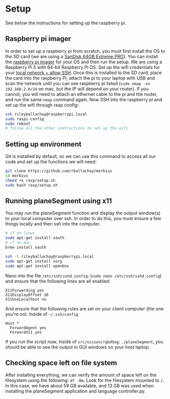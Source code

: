 # Setup

See below the instructions for setting up the raspberry pi.

## Raspberry pi imager

In order to set up a raspberry pi from scratch, you must first install the OS to the SD card (we are using a [SanDisk 64GB Extreme PRO](https://www.amazon.ca/dp/B09X7BYSFG?psc=1&ref=ppx_yo2ov_dt_b_product_details)). You can install the [raspberry pi imager](https://www.raspberrypi.com/software/) for your OS and then run the setup. We are using a Raspberry Pi 5 with 64-bit Raspberry Pi OS. Set up the wifi credentials for your [local network + allow SSH](https://www.raspberrypi.com/documentation/computers/getting-started.html#raspberry-pi-imager). Once this is installed to the SD card, place the card into the raspberry Pi, attach the pi to your laptop with USB and scan the network until you can see raspberry pi listed (`sudo nmap -sn 192.168.2.0/24` on mac, but the IP will depend on your router). If you cannot, you will need to attach an ethernet cable to the pi and the router, and run the same `nmap` command again. Now SSH into the raspberry pi and set up the wifi through rasp config:

```bash
ssh rileyballachay@raspberrypi.local 
sudo raspi-config
sudo reboot
# follow all the other instructions to set up the wifi
```

## Setting up environment

Git is installed by default, so we can use this command to access all our code and set up the functions we will need:

```bash
git clone https://github.com/rballachay/morbius
cd morbius
chmod +x rasp/setup.sh
sudo bash rasp/setup.sh
```

## Running planeSegment using x11

You may run the planeSegment function and display the output window(s) to your local computer over ssh. In order to do this, you must ensure a few things locally and then ssh into the computer.


```bash
# if on linux
sudo apt-get install xauth
# if on mac
brew install xauth

ssh -X rileyballachay@raspberrypi.local 
sudo apt-get install xorg
sudo apt-get install openbox
```

Nano into the file `/etc/ssh/sshd_config`: (`sudo nano /etc/ssh/sshd_config`) and ensure that the following lines are all enabled:

```
X11Forwarding yes
X11DisplayOffset 10
X11UseLocalhost no
```

And ensure that the following rules are set on your client computer (the one you're on). Inside of `~/.ssh/config`

```
Host *
  ForwardAgent yes
  ForwardX11 yes
```

If you run the script now, inside of `src/vision/rgbdSeg`: `./planeSegment`, you should be able to see the output in GUI windows on your host laptop.

## Checking space left on file system

After installing everything, we can verify the amount of space left on the filesystem using the following: `df -Bm`. Look for the filesystem mounted to `/`. In this case, we have about 59 GB available, and 13 GB was used when installing the planeSegment application and language controller.py.
